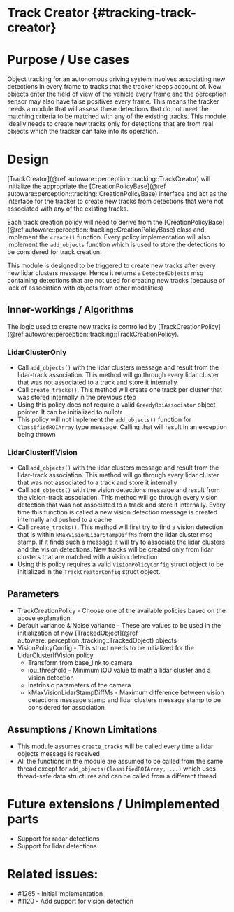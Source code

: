 Track Creator {#tracking-track-creator}
===================

# Purpose / Use cases

Object tracking for an autonomous driving system involves associating new detections in every frame to tracks that the tracker keeps account of. New objects enter the field of view of the vehicle every frame and the perception sensor may also have false positives every frame. This means the tracker needs a module that will assess these detections that do not meet the matching criteria to be matched with any of the existing tracks. This module ideally needs to create new tracks only for detections that are from real objects which the tracker can take into its operation. 

# Design

[TrackCreator](@ref autoware::perception::tracking::TrackCreator) will initialize the appropriate the [CreationPolicyBase](@ref autoware::perception::tracking::CreationPolicyBase) interface and act as the interface for the tracker to create new tracks from detections that were not associated with any of the existing tracks.

Each track creation policy will need to derive from the [CreationPolicyBase](@ref autoware::perception::tracking::CreationPolicyBase) class and implement the `create()` function. Every policy implementation will also implement the `add_objects` function which is used to store the detections to be considered for track creation. 

This module is designed to be triggered to create new tracks after every new lidar clusters message. Hence it returns a `DetectedObjects` msg containing detections that are not used for creating new tracks (because of lack of association with objects from other modalities)

## Inner-workings / Algorithms

The logic used to create new tracks is controlled by [TrackCreationPolicy](@ref autoware::perception::tracking::TrackCreationPolicy).  

### LidarClusterOnly  
- Call `add_objects()` with the lidar clusters message and result from the lidar-track association. This method will go through every lidar cluster that was not associated to a track and store it internally  
- Call `create_tracks()`. This method will create one track per cluster that was stored internally in the previous step  
- Using this policy does not require a valid `GreedyRoiAssociator` object pointer. It can be initialized to nullptr
- This policy will not implement the `add_objects()` function for `ClassifiedROIArray` type message. Calling that will result in an exception being thrown

### LidarClusterIfVision
- Call `add_objects()` with the lidar clusters message and result from the lidar-track association. This method will go through every lidar cluster that was not associated to a track and store it internally  
- Call `add_objects()` with the vision detections message and result from the vision-track association. This method will go through every vision detection that was not associated to a track and store it internally. Every time this function is called a new vision detection message is created internally and pushed to a cache 
- Call `create_tracks()`. This method will first try to find a vision detection that is within `kMaxVisionLidarStampDiffMs` from the lidar cluster msg stamp. If it finds such a message it will try to associate the lidar clusters and the vision detections. New tracks will be created only from lidar clusters that are matched with a vision detection
- Using this policy requires a valid `VisionPolicyConfig` struct object to be initialized in the `TrackCreatorConfig` struct object. 

## Parameters
- TrackCreationPolicy - Choose one of the available policies based on the above explanation
- Default variance & Noise variance - These are values to be used in the initialization of new [TrackedObject](@ref autoware::perception::tracking::TrackedObject) objects
- VisionPolicyConfig - This struct needs to be initialized for the LidarClusterIfVision policy
  - Transform from base_link to camera
  - iou_threshold - Minimum IOU value to math a lidar cluster and a vision detection
  - Instrinsic parameters of the camera
  - kMaxVisionLidarStampDiffMs - Maximum difference between vision detections message stamp and lidar clusters message stamp to be considered for association

## Assumptions / Known Limitations
- This module assumes `create_tracks` will be called every time a lidar objects message is received
- All the functions in the module are assumed to be called from the same thread except for `add_objects(ClassifiedROIArray, ...)` which uses thread-safe data structures and can be called from a different thread 

# Future extensions / Unimplemented parts
- Support for radar detections
- Support for lidar detections

# Related issues:
- #1265 - Initial implementation
- #1120 - Add support for vision detection

